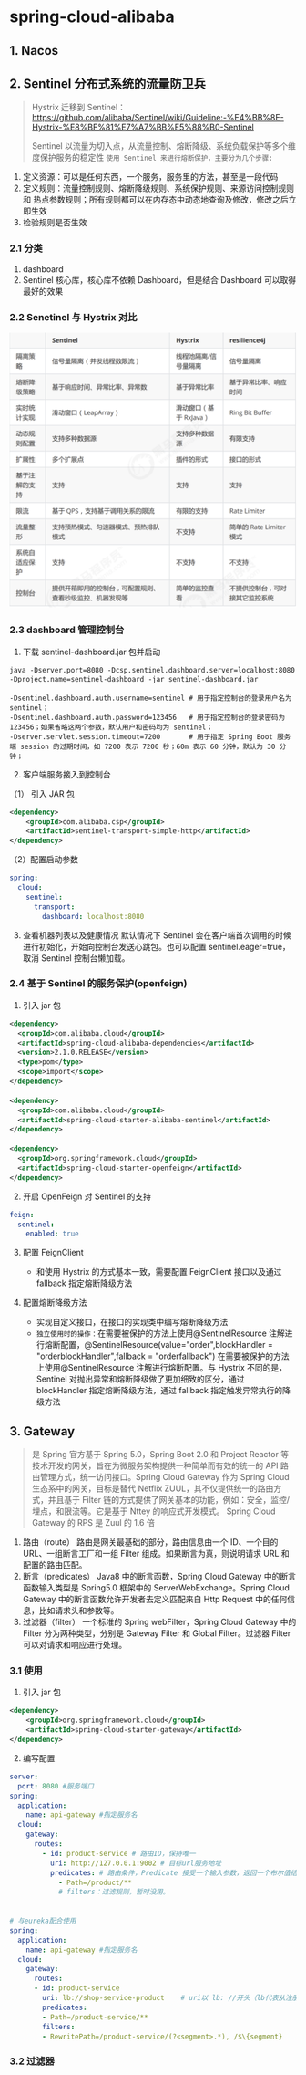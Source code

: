 # spring-cloud-alibaba

## 1. Nacos

## 2. Sentinel 分布式系统的流量防卫兵

> Hystrix 迁移到 Sentinel：https://github.com/alibaba/Sentinel/wiki/Guideline:-%E4%BB%8E-Hystrix-%E8%BF%81%E7%A7%BB%E5%88%B0-Sentinel
>
> Sentinel 以流量为切入点，从流量控制、熔断降级、系统负载保护等多个维度保护服务的稳定性
> `使用 Sentinel 来进行熔断保护，主要分为几个步骤:`

1. 定义资源：可以是任何东西，一个服务，服务里的方法，甚至是一段代码
2. 定义规则：流量控制规则、熔断降级规则、系统保护规则、来源访问控制规则和 热点参数规则；所有规则都可以在内存态中动态地查询及修改，修改之后立即生效
3. 检验规则是否生效

### 2.1 分类

1. dashboard
2. Sentinel 核心库，核心库不依赖 Dashboard，但是结合 Dashboard 可以取得最好的效果

### 2.2 Senetinel 与 Hystrix 对比

![cloud-sentinel](./images//cloud-sentinel.png)

### 2.3 dashboard 管理控制台

1. 下载 sentinel-dashboard.jar 包并启动

```shell
java -Dserver.port=8080 -Dcsp.sentinel.dashboard.server=localhost:8080 -Dproject.name=sentinel-dashboard -jar sentinel-dashboard.jar

-Dsentinel.dashboard.auth.username=sentinel # 用于指定控制台的登录用户名为 sentinel；
-Dsentinel.dashboard.auth.password=123456   # 用于指定控制台的登录密码为 123456；如果省略这两个参数，默认用户和密码均为 sentinel；
-Dserver.servlet.session.timeout=7200       # 用于指定 Spring Boot 服务端 session 的过期时间，如 7200 表示 7200 秒；60m 表示 60 分钟，默认为 30 分钟；
```

2. 客户端服务接入到控制台

（1） 引入 JAR 包

```xml
<dependency>
    <groupId>com.alibaba.csp</groupId>
    <artifactId>sentinel-transport-simple-http</artifactId>
</dependency>
```

（2）配置启动参数

```yaml
spring:
  cloud:
    sentinel:
      transport:
        dashboard: localhost:8080
```

3.  查看机器列表以及健康情况
    默认情况下 Sentinel 会在客户端首次调用的时候进行初始化，开始向控制台发送心跳包。也可以配置 sentinel.eager=true，取消 Sentinel 控制台懒加载。

### 2.4 基于 Sentinel 的服务保护(openfeign)

1. 引入 jar 包

```xml
<dependency>
  <groupId>com.alibaba.cloud</groupId>
  <artifactId>spring-cloud-alibaba-dependencies</artifactId>
  <version>2.1.0.RELEASE</version>
  <type>pom</type>
  <scope>import</scope>
</dependency>

<dependency>
  <groupId>com.alibaba.cloud</groupId>
  <artifactId>spring-cloud-starter-alibaba-sentinel</artifactId>
</dependency>

<dependency>
  <groupId>org.springframework.cloud</groupId>
  <artifactId>spring-cloud-starter-openfeign</artifactId>
</dependency>
```

2. 开启 OpenFeign 对 Sentinel 的支持

```yaml
feign:
  sentinel:
    enabled: true
```

3. 配置 FeignClient

   - 和使用 Hystrix 的方式基本一致，需要配置 FeignClient 接口以及通过 fallback 指定熔断降级方法

4. 配置熔断降级方法

   - 实现自定义接口，在接口的实现类中编写熔断降级方法
   - `独立使用时的操作：`在需要被保护的方法上使用@SentinelResource 注解进行熔断配置，@SentinelResource(value="order",blockHandler = "orderblockHandler",fallback = "orderfallback")
     在需要被保护的方法上使用@SentinelResource 注解进行熔断配置。与 Hystrix 不同的是，Sentinel 对抛出异常和熔断降级做了更加细致的区分，通过 blockHandler 指定熔断降级方法，通过 fallback 指定触发异常执行的降级方法

## 3. Gateway

> 是 Spring 官方基于 Spring 5.0，Spring Boot 2.0 和 Project Reactor 等技术开发的网关，旨在为微服务架构提供一种简单而有效的统一的 API 路由管理方式，统一访问接口。Spring Cloud Gateway 作为 Spring Cloud 生态系中的网关，目标是替代 Netflix ZUUL，其不仅提供统一的路由方式，并且基于 Filter 链的方式提供了网关基本的功能，例如：安全，监控/埋点，和限流等。它是基于 Nttey 的响应式开发模式。
> Spring Cloud Gateway 的 RPS 是 Zuul 的 1.6 倍

1. 路由（route） 路由是网关最基础的部分，路由信息由一个 ID、一个目的 URL、一组断言工厂和一组 Filter 组成。如果断言为真，则说明请求 URL 和配置的路由匹配。
2. 断言（predicates） Java8 中的断言函数，Spring Cloud Gateway 中的断言函数输入类型是 Spring5.0 框架中的 ServerWebExchange。Spring Cloud Gateway 中的断言函数允许开发者去定义匹配来自 Http Request 中的任何信息，比如请求头和参数等。
3. 过滤器（filter） 一个标准的 Spring webFilter，Spring Cloud Gateway 中的 Filter 分为两种类型，分别是 Gateway Filter 和 Global Filter。过滤器 Filter 可以对请求和响应进行处理。

### 3.1 使用

1. 引入 jar 包

```xml
<dependency>
    <groupId>org.springframework.cloud</groupId>
    <artifactId>spring-cloud-starter-gateway</artifactId>
</dependency>
```

2. 编写配置

```yaml
server:
  port: 8080 #服务端口
spring:
  application:
    name: api-gateway #指定服务名
  cloud:
    gateway:
      routes:
        - id: product-service # 路由ID，保持唯一
          uri: http://127.0.0.1:9002 # 目标url服务地址
          predicates: # 路由条件，Predicate 接受一个输入参数，返回一个布尔值结果。该接口包含多种默认方法来将 Predicate 组合成其他复杂的逻辑（比如：与，或，非）。
            - Path=/product/**
            # filters：过滤规则，暂时没用。


# 与eureka配合使用
spring:
  application:
    name: api-gateway #指定服务名
  cloud:
    gateway:
      routes:
      - id: product-service
        uri: lb://shop-service-product    # uri以 lb: //开头（lb代表从注册中心获取服务），后面接的就是你需要转发到的服务名称
        predicates:
        - Path=/product-service/**
        filters:
        - RewritePath=/product-service/(?<segment>.*), /$\{segment}
```

### 3.2 过滤器
